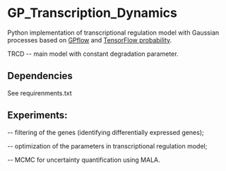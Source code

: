 # GP_Transcription_Dynamics

Python implementation of transcriptional regulation model with Gaussian processes based on [GPflow](https://www.gpflow.org/) and [TensorFlow probability](https://www.tensorflow.org/probability).

TRCD -- main model with constant degradation parameter. 

## Dependencies

See requirenments.txt

## Experiments:
-- filtering of the genes (identifying differentially expressed genes);

-- optimization of the parameters in transcriptional regulation model;

-- MCMC for uncertainty quantification using MALA. 






